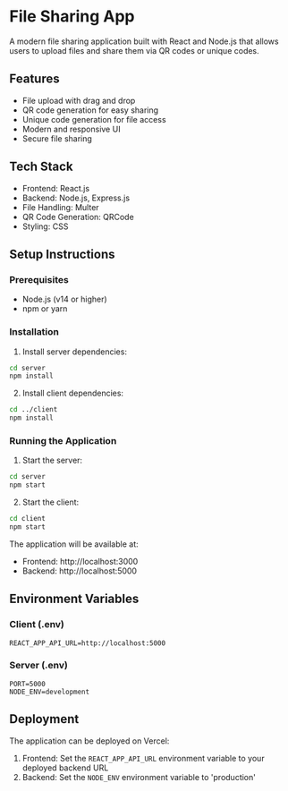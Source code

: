# File Sharing App

A modern file sharing application built with React and Node.js that allows users to upload files and share them via QR codes or unique codes.

## Features

- File upload with drag and drop
- QR code generation for easy sharing
- Unique code generation for file access
- Modern and responsive UI
- Secure file sharing

## Tech Stack

- Frontend: React.js
- Backend: Node.js, Express.js
- File Handling: Multer
- QR Code Generation: QRCode
- Styling: CSS

## Setup Instructions

### Prerequisites

- Node.js (v14 or higher)
- npm or yarn

### Installation


1. Install server dependencies:
```bash
cd server
npm install
```

2. Install client dependencies:
```bash
cd ../client
npm install
```

### Running the Application

1. Start the server:
```bash
cd server
npm start
```

2. Start the client:
```bash
cd client
npm start
```

The application will be available at:
- Frontend: http://localhost:3000
- Backend: http://localhost:5000

## Environment Variables

### Client (.env)
```
REACT_APP_API_URL=http://localhost:5000
```

### Server (.env)
```
PORT=5000
NODE_ENV=development
```

## Deployment

The application can be deployed on Vercel:

1. Frontend: Set the `REACT_APP_API_URL` environment variable to your deployed backend URL
2. Backend: Set the `NODE_ENV` environment variable to 'production'
